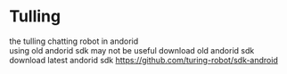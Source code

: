 # Tulling
the tulling chatting robot in andorid  
using old andorid sdk
may not be useful
download  old andorid sdk
download  latest andorid sdk https://github.com/turing-robot/sdk-android
